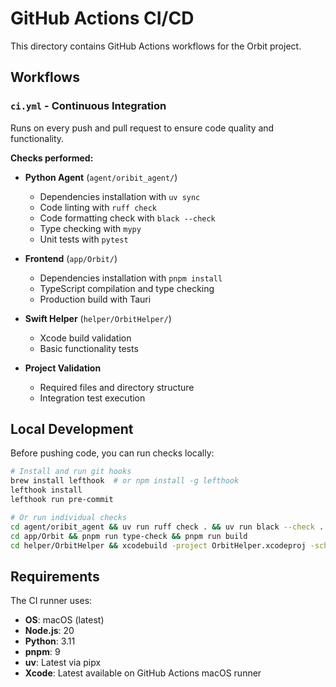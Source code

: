 # GitHub Actions CI/CD

This directory contains GitHub Actions workflows for the Orbit project.

## Workflows

### `ci.yml` - Continuous Integration
Runs on every push and pull request to ensure code quality and functionality.

**Checks performed:**
- **Python Agent** (`agent/oribit_agent/`)
  - Dependencies installation with `uv sync`
  - Code linting with `ruff check`
  - Code formatting check with `black --check`
  - Type checking with `mypy`
  - Unit tests with `pytest`

- **Frontend** (`app/Orbit/`)
  - Dependencies installation with `pnpm install`
  - TypeScript compilation and type checking
  - Production build with Tauri

- **Swift Helper** (`helper/OrbitHelper/`)
  - Xcode build validation
  - Basic functionality tests

- **Project Validation**
  - Required files and directory structure
  - Integration test execution

## Local Development

Before pushing code, you can run checks locally:

```bash
# Install and run git hooks
brew install lefthook  # or npm install -g lefthook
lefthook install
lefthook run pre-commit

# Or run individual checks
cd agent/oribit_agent && uv run ruff check . && uv run black --check . && uv run mypy src
cd app/Orbit && pnpm run type-check && pnpm run build
cd helper/OrbitHelper && xcodebuild -project OrbitHelper.xcodeproj -scheme OrbitHelper build
```

## Requirements

The CI runner uses:
- **OS**: macOS (latest)
- **Node.js**: 20
- **Python**: 3.11
- **pnpm**: 9
- **uv**: Latest via pipx
- **Xcode**: Latest available on GitHub Actions macOS runner